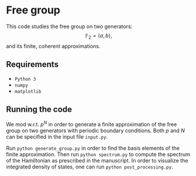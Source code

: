 # Free group

This code studies the free group on two generators:
$$
\mathbb{F}_2 = \langle a,b\rangle ,
$$
and its finite, coherent approximations.

## Requirements

* `Python 3`
* `numpy`
* `matplotlib`


## Running the code

We mod w.r.t. $p^N$ in order to generate a finite approximation of the free group on two generators with periodic boundary conditions. Both $p$ and $N$ can be specified in the input file `input.py`.

Run `python generate_group.py` in order to find the basis elements of the finite approximation. Then run `python spectrum.py` to compute the spectrum of the Hamiltonian as prescribed in the manuscript. In order to visualize the integrated density of states, one can run `python post_processing.py`.